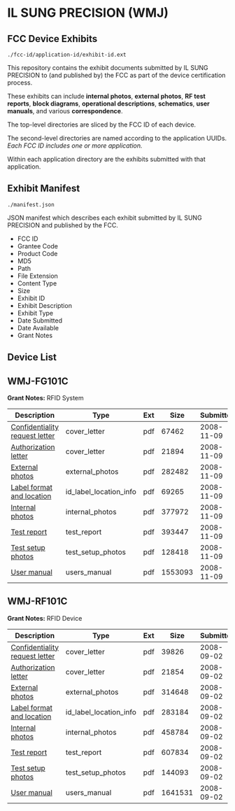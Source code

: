 # IL SUNG PRECISION (WMJ)
## FCC Device Exhibits

```
./fcc-id/application-id/exhibit-id.ext
```

This repository contains the exhibit documents submitted by IL SUNG PRECISION to (and published by) the FCC as part of the device certification process.

These exhibits can include **internal photos**, **external photos**, **RF test reports**, **block diagrams**, **operational descriptions**, **schematics**, **user manuals**, and various **correspondence**.

The top-level directories are sliced by the FCC ID of each device.

The second-level directories are named according to the application UUIDs. *Each FCC ID includes one or more application.*

Within each application directory are the exhibits submitted with that application. 

## Exhibit Manifest

```
./manifest.json
```

JSON manifest which describes each exhibit submitted by IL SUNG PRECISION and published by the FCC.

- FCC ID
- Grantee Code
- Product Code
- MD5
- Path
- File Extension
- Content Type
- Size
- Exhibit ID
- Exhibit Description
- Exhibit Type
- Date Submitted
- Date Available
- Grant Notes

## Device List
## WMJ-FG101C
**Grant Notes:** RFID System

| Description | Type | Ext | Size | Submitted | Available |
| ----------- | ---- | --- | ---- | --------- | --------- |
| [Confidentiality request letter](WMJ-FG101C/4d812535f913ddc1cb534d30704eea50/1027976.pdf) | cover_letter | pdf | 67462 | 2008-11-09 | 2008-11-09 |
| [Authorization letter](WMJ-FG101C/4d812535f913ddc1cb534d30704eea50/1027977.pdf) | cover_letter | pdf | 21894 | 2008-11-09 | 2008-11-09 |
| [External photos](WMJ-FG101C/4d812535f913ddc1cb534d30704eea50/1027978.pdf) | external_photos | pdf | 282482 | 2008-11-09 | 2008-11-09 |
| [Label format and location](WMJ-FG101C/4d812535f913ddc1cb534d30704eea50/1027979.pdf) | id_label_location_info | pdf | 69265 | 2008-11-09 | 2008-11-09 |
| [Internal photos](WMJ-FG101C/4d812535f913ddc1cb534d30704eea50/1027980.pdf) | internal_photos | pdf | 377972 | 2008-11-09 | 2008-11-09 |
| [Test report](WMJ-FG101C/4d812535f913ddc1cb534d30704eea50/1027983.pdf) | test_report | pdf | 393447 | 2008-11-09 | 2008-11-09 |
| [Test setup photos](WMJ-FG101C/4d812535f913ddc1cb534d30704eea50/1027985.pdf) | test_setup_photos | pdf | 128418 | 2008-11-09 | 2008-11-09 |
| [User manual](WMJ-FG101C/4d812535f913ddc1cb534d30704eea50/1027974.pdf) | users_manual | pdf | 1553093 | 2008-11-09 | 2008-11-09 |
## WMJ-RF101C
**Grant Notes:** RFID Device

| Description | Type | Ext | Size | Submitted | Available |
| ----------- | ---- | --- | ---- | --------- | --------- |
| [Confidentiality request letter](WMJ-RF101C/7372b4f85fc3c449a9d37ec20357cbf9/994109.pdf) | cover_letter | pdf | 39826 | 2008-09-02 | 2008-09-02 |
| [Authorization letter](WMJ-RF101C/7372b4f85fc3c449a9d37ec20357cbf9/994117.pdf) | cover_letter | pdf | 21854 | 2008-09-02 | 2008-09-02 |
| [External photos](WMJ-RF101C/7372b4f85fc3c449a9d37ec20357cbf9/994111.pdf) | external_photos | pdf | 314648 | 2008-09-02 | 2008-09-02 |
| [Label format and location](WMJ-RF101C/7372b4f85fc3c449a9d37ec20357cbf9/994118.pdf) | id_label_location_info | pdf | 283184 | 2008-09-02 | 2008-09-02 |
| [Internal photos](WMJ-RF101C/7372b4f85fc3c449a9d37ec20357cbf9/994112.pdf) | internal_photos | pdf | 458784 | 2008-09-02 | 2008-09-02 |
| [Test report](WMJ-RF101C/7372b4f85fc3c449a9d37ec20357cbf9/994120.pdf) | test_report | pdf | 607834 | 2008-09-02 | 2008-09-02 |
| [Test setup photos](WMJ-RF101C/7372b4f85fc3c449a9d37ec20357cbf9/994110.pdf) | test_setup_photos | pdf | 144093 | 2008-09-02 | 2008-09-02 |
| [User manual](WMJ-RF101C/7372b4f85fc3c449a9d37ec20357cbf9/994115.pdf) | users_manual | pdf | 1641531 | 2008-09-02 | 2008-09-02 |

